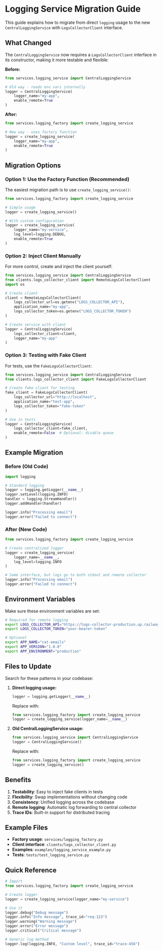 # Logging Service Migration Guide

This guide explains how to migrate from direct `logging` usage to the new `CentralLoggingService` with `LogsCollectorClient` interface.

## What Changed

The `CentralLoggingService` now requires a `LogsCollectorClient` interface in its constructor, making it more testable and flexible:

**Before:**
```python
from services.logging_service import CentralLoggingService

# Old way - reads env vars internally
logger = CentralLoggingService(
    logger_name="my-app",
    enable_remote=True
)
```

**After:**
```python
from services.logging_factory import create_logging_service

# New way - uses factory function
logger = create_logging_service(
    logger_name="my-app",
    enable_remote=True
)
```

## Migration Options

### Option 1: Use the Factory Function (Recommended)

The easiest migration path is to use `create_logging_service()`:

```python
from services.logging_factory import create_logging_service

# Simple usage
logger = create_logging_service()

# With custom configuration
logger = create_logging_service(
    logger_name="my-service",
    log_level=logging.DEBUG,
    enable_remote=True
)
```

### Option 2: Inject Client Manually

For more control, create and inject the client yourself:

```python
from services.logging_service import CentralLoggingService
from clients.logs_collector_client import RemoteLogsCollectorClient
import os

# Create client
client = RemoteLogsCollectorClient(
    logs_collector_url=os.getenv("LOGS_COLLECTOR_API"),
    application_name="my-app",
    logs_collector_token=os.getenv("LOGS_COLLECTOR_TOKEN")
)

# Create service with client
logger = CentralLoggingService(
    logs_collector_client=client,
    logger_name="my-app"
)
```

### Option 3: Testing with Fake Client

For tests, use the `FakeLogsCollectorClient`:

```python
from services.logging_service import CentralLoggingService
from clients.logs_collector_client import FakeLogsCollectorClient

# Create fake client for testing
fake_client = FakeLogsCollectorClient(
    logs_collector_url="http://localhost",
    application_name="test-app",
    logs_collector_token="fake-token"
)

# Use in tests
logger = CentralLoggingService(
    logs_collector_client=fake_client,
    enable_remote=False  # Optional: disable queue
)
```

## Example Migration

### Before (Old Code)

```python
import logging

# Standard logging
logger = logging.getLogger(__name__)
logger.setLevel(logging.INFO)
handler = logging.StreamHandler()
logger.addHandler(handler)

logger.info("Processing email")
logger.error("Failed to connect")
```

### After (New Code)

```python
from services.logging_factory import create_logging_service

# Create centralized logger
logger = create_logging_service(
    logger_name=__name__,
    log_level=logging.INFO
)

# Same interface, but logs go to both stdout and remote collector
logger.info("Processing email")
logger.error("Failed to connect")
```

## Environment Variables

Make sure these environment variables are set:

```bash
# Required for remote logging
export LOGS_COLLECTOR_API="https://logs-collector-production.up.railway.app"
export LOGS_COLLECTOR_TOKEN="your-bearer-token"

# Optional
export APP_NAME="cat-emails"
export APP_VERSION="1.0.0"
export APP_ENVIRONMENT="production"
```

## Files to Update

Search for these patterns in your codebase:

1. **Direct logging usage:**
   ```python
   logger = logging.getLogger(__name__)
   ```
   Replace with:
   ```python
   from services.logging_factory import create_logging_service
   logger = create_logging_service(logger_name=__name__)
   ```

2. **Old CentralLoggingService usage:**
   ```python
   from services.logging_service import CentralLoggingService
   logger = CentralLoggingService()
   ```
   Replace with:
   ```python
   from services.logging_factory import create_logging_service
   logger = create_logging_service()
   ```

## Benefits

1. **Testability**: Easy to inject fake clients in tests
2. **Flexibility**: Swap implementations without changing code
3. **Consistency**: Unified logging across the codebase
4. **Remote logging**: Automatic log forwarding to central collector
5. **Trace IDs**: Built-in support for distributed tracing

## Example Files

- **Factory usage**: `services/logging_factory.py`
- **Client interface**: `clients/logs_collector_client.py`
- **Examples**: `examples/logging_service_example.py`
- **Tests**: `tests/test_logging_service.py`

## Quick Reference

```python
# Import
from services.logging_factory import create_logging_service

# Create logger
logger = create_logging_service(logger_name="my-service")

# Use it
logger.debug("Debug message")
logger.info("Info message", trace_id="req-123")
logger.warning("Warning message")
logger.error("Error message")
logger.critical("Critical message")

# Generic log method
logger.log(logging.INFO, "Custom level", trace_id="trace-456")
```
